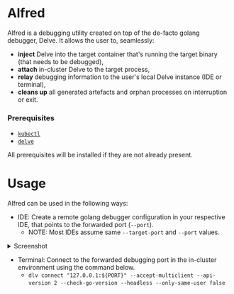 # Alfred

Alfred is a debugging utility created on top of the de-facto golang debugger, Delve. It allows the user to, seamlessly:
 * **inject** Delve into the target container that's running the target binary (that needs to be debugged),
 * **attach** in-cluster Delve to the target process,
 * **relay** debugging information to the user's local Delve instance (IDE or terminal),
 * **cleans up** all generated artefacts and orphan processes on interruption or exit.

### Prerequisites

* [`kubectl`](https://kubernetes.io/docs/tasks/tools/install-kubectl/)
* [`delve`](https://github.com/go-delve/delve/releases)

All prerequisites will be installed if they are not already present.

# Usage

Alfred can be used in the following ways:
* IDE: Create a remote golang debugger configuration in your respective IDE, that points to the forwarded port (`--port`).
  * NOTE: Most IDEs assume same `--target-port` and `--port` values.

<details>
<summary>Screenshot</summary>

![./assets/ide-configuration.png](./assets/ide-configuration.png)

</details>

* Terminal: Connect to the forwarded debugging port in the in-cluster environment using the command below.
  * `dlv connect "127.0.0.1:${PORT}" --accept-multiclient --api-version 2 --check-go-version --headless --only-same-user false`
